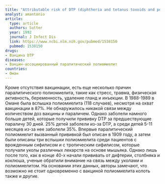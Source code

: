 ```yaml
---
title: "Attributable risk of DTP (diphtheria and tetanus toxoids and pertussis vaccine) injection in provoking paralytic poliomyelitis during a large outbreak in Oman"
analyst: amantonio
article:
  type: article
  authors: Sutter
  year: 1992
  journal: J Infect Dis
  link: https://www.ncbi.nlm.nih.gov/pubmed/1538150
  pubmed: 1538150
drugs:
- Вакцина DTP
diseases:
- Вакцин-ассоциированный паралитический полиомиелит
countries:
- Оман
---
```


Кроме отсутствия вакцинации, есть еще несколько причин паралитического полиомиелита, такие как стресс, травма, физическая активность, беременность, удаление гланд и инъекции.
В 1988-1989 в Омане была вспышка полиомиелита (118 случаев), несмотря на охват вакцинации в 87%. Не обнаружилось никакой связи между количеством доз вакцины и параличем. Однако заболели намного больше детей, которые получили прививку DTP за предшествующие параличу 30 дней. 25% детей заболели из-за DTP, а среди детей 5-11 месяцев из-за нее заболели 35%.
Впервые паралитический полиомиелит вызванный прививкой был описан в 1909 году, а затем были описаны три вспышки полиомиелита среди пациентов с врожденным сифилисом и с тропическим сифилисом, которые получали уколы различных лекарств на основе мышьяка. Однако лишь после того, как в конце 40-х начали прививать от дифтерии, столбняка и коклюша, ученые обратили внимание на связь между уколами и полиомиелитом.
На основании этих данных, авторы замечают, что возможно не стоит одновременно с вакциной полиомиелита колоть также и другие.
